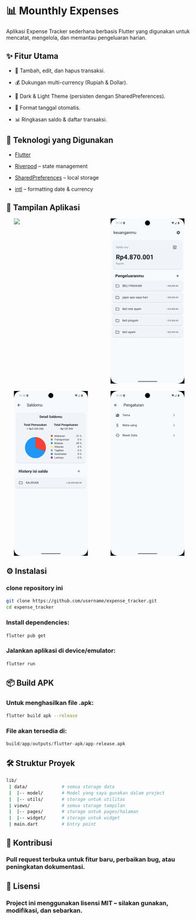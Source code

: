 # 📊 Mounthly Expenses

Aplikasi Expense Tracker sederhana berbasis Flutter yang digunakan untuk mencatat, mengelola, dan memantau pengeluaran harian.

## ✨ Fitur Utama

- 📝 Tambah, edit, dan hapus transaksi.

- 💰 Dukungan multi-currency (Rupiah & Dollar).

- 🎨 Dark & Light Theme (persisten dengan SharedPreferences).

- 📅 Format tanggal otomatis.

- 📊 Ringkasan saldo & daftar transaksi.

## 🚀 Teknologi yang Digunakan

- [Flutter](https://flutter.dev/)

- [Riverpod](https://riverpod.dev/)
  – state management

- [SharedPreferences](https://pub.dev/packages/shared_preferences)
  – local storage

- [intl](https://pub.dev/packages/intl)
  – formatting date & currency

## 📱 Tampilan Aplikasi

<div align="center" style="display: flex; justify-content: space-around; flex-wrap: wrap; gap: 20px;">
    <img src="assets/demo.gif" width="200" />
    <img src="assets/image2.png" width="200" />
    <img src="assets/image4.png" width="200" />
    <img src="assets/image3.png" width="200" />
</div>

## ⚙️ Instalasi

### clone repository ini

```bash
git clone https://github.com/username/expense_tracker.git
cd expense_tracker
```

### Install dependencies:

```bash
flutter pub get
```

### Jalankan aplikasi di device/emulator:

```bash
flutter run
```

## 📦 Build APK

### Untuk menghasilkan file .apk:

```bash
flutter build apk --release
```

### File akan tersedia di:

```swift
build/app/outputs/flutter-apk/app-release.apk
```

## 🛠️ Struktur Proyek

```bash
lib/
 | data/             # semua storage data
 |  |-- model/       # Model yang saya gunakan dalam project
 |  |-- utils/       # storage untuk utilitas
 | views/            # semua storage tampilan
 |  |-- pages/       # storage untuk pages/halaman
 |  |-- widget/      # storage untuk widget
 | main.dart         # Entry point
```

## 🙌 Kontribusi

### Pull request terbuka untuk fitur baru, perbaikan bug, atau peningkatan dokumentasi.

## 📄 Lisensi

### Project ini menggunakan lisensi MIT – silakan gunakan, modifikasi, dan sebarkan.
